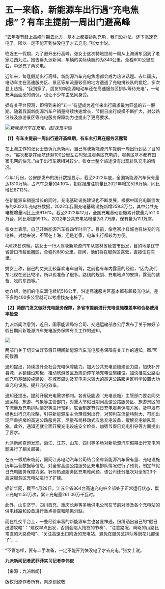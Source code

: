 # 五一来临，新能源车出行遇“充电焦虑”？有车主提前一周出门避高峰

“去年春节赶上高峰时期去北方，基本上都要排队充电，我们没办法，还下高速充电了，所以一定不能开到快没电了才去充电。”张女士说。

临近五一假期，为了避开出行高峰，张女士这次特地提前一周从上海浦东回到了老家江西九江。她告诉九派新闻，车辆的实际续航约为340公里，全程600公里左右，中途充了两次电。

近年来，每逢假期出行高峰，新能源汽车充电焦虑都会成为热议话题。去年国庆，电动车主在高速服务区、景区等车流量较高的地方遭遇了充电排长队的尴尬，多次登上热搜。“我到家了，朋友的新能源电动车还在高速服务区排队等待充电”，一句充满画面感的调侃，也让不少车主感同身受。

据有关平台预测，即将到来的“五一”有望成为近年来出行需求最为旺盛的五一假期。随着我国新能源汽车产销量持续快速增长，节假日出行规模不断扩大，对公路沿线及旅游景区等充电服务保障能力也提出了更高要求。

![](https://inews.gtimg.com/om_bt/OLQGR5nDcf44H1SQPTPxYF3DU0M-9epr35A_kOLW6LCywAA/1000)_新能源汽车在充电。图/视觉中国_

**【1】有车主提前一周出行避开高峰期，有车主打算在服务区露营**

在上海工作的张女士告诉九派新闻，自己驾驶新能源汽车提前一周出行到达了目的地，“每次都是在续航还剩100公里左右时就进服务区充电的，服务区基本都有国家电网的快充。”由于出行车辆相对较少，张女士整个旅途没有出现排队充电的情况。

今年1月份，公安部发布的统计数据显示，截至2022年底，全国新能源汽车保有量达1310万辆，占汽车总量的4.10%，扣除报废注销量比2021年增加526万辆，同比增长67.13%。

在新能源车销量增长的同时，充电基础设施建设也不断发展。根据中国充电联盟发布的2022年充电桩数据，2022年我国充电基础设施新增259.3万台，其中公共充电桩增量同比上涨91.6%。截至2022年12月，全国充电基础设施累计数量为521.0万台，同比增加99.1%。2022年公共充电站增量为3.7万座，保有量为11.1万座。

张女士表示，自己开新能源汽车有四年时间了。目前，像老家小县城也有快充的充电桩，对她来说，不管在上海，还是老家，电车出行都较为方便。

4月28日傍晚，姚女士一行人驾驶新能源汽车从吉林省延吉市出发，目的地是辽宁省营口市鲅鱼圈区，全程约880公里。夜间，他们将在服务区露营，直接住在车里。

姚女士称，自己的丈夫比较喜欢电车自驾，之前也有车内露营的经验，“因为我们东北现在还比较冷，所以也准备了很多。路线的规划、充电地点的安排，露营的装备、吃的东西等。”

她介绍，他们的电车满电续航516公里，沿途高速服务区基本都有超级充电站，差不多跑400多公里就可以考虑找充电桩了。

**【2】两部门发文做好充电服务保障，多省市提前进行充电设施覆盖率和合格使用率检查**

九派新闻注意到，近日，国家能源局综合司、交通运输部办公厅发布了关于做好节假日期间新能源汽车充电服务保障有关工作的通知。

![](https://inews.gtimg.com/om_bt/OpoFQT_qmCDVXGp557GtRm543ToBMKD7dVSIHVpsSrv0YAA/1000)

两部门关于切实做好节假日期间新能源汽车充电服务保障有关工作的通知。图/官网截图

通知提出，持续提升全社会充电保障能力。加大公共充电设施建设力度，加快补齐县城、乡镇建设短板，推动旅游景区及周边停车场充电设施建设。加快推进公路沿线充电基础设施建设，在城市周边及充电需求较大的高速公路服务区科学设置大功率充电设施，提升充电效率。

通知还提出，提前开展充电需求预判。各省级能源（充电设施）主管部门要会同交通运输、旅游、气象等主管部门，对重大节假日期间高速公路服务区、旅游景区的车流量及充电排队情况等进行预判，联合制定节假日充电服务保障方案，及早发布绿色出行充电攻略，引导新能源车主合理规划出行。对预判车流量特别大、可能出现严重拥堵的高速公路服务区，尽量布局移动式应急充电设备，缓解充电排队现象。此外，通知还就全面开展充电设施安全检查、加强节假日充电引导等方面提出了要求。

九派新闻查询发现，浙江、江苏、山东、四川等多地对新能源汽车假期出行充电问题进行了相关部署。

在五一假期来临前，国网江苏电动汽车公司结合全省新能源汽车保有量、充电设施历年运营数据等信息，对全省高速公路服务区充电排队情况进行了预判，制定节假日充电服务保障方案。针对热点服务区充电难问题，该公司还分批次对全省23个高速服务区充电站进行了扩建。

据新华网，截至4月28日，江苏全省864台高速充电桩全部处于正常运行状态，累计充电11.52万次，累计充电量261.06万千瓦时。

此外，山东济宁、四川西充、重庆长寿等多地供电公司在节前对涉及各个充电站的供电线路和设备进行重点排查和隐患消缺。

而在社交平台上，一些经验丰富的新能源车主也各显神通，纷纷晒出自己的“假日出游攻略”：“建议早点出发，否则会陷入抢桩的节奏”、“注意路况，崎岖的山路比笔直的大路费电”、“关注高速出口附近的充电站，避免在服务区排队等到花儿都谢了”……

“不管怎样，要有二手准备，一定不能开到快没电了才去充电。”张女士说。

**九派新闻记者武菲菲实习记者李伟俊**

【来源：九派新闻】

版权归原作者所有，向原创致敬

